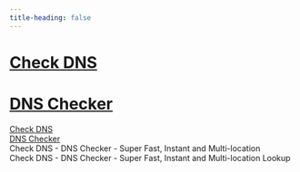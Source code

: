 ```yaml
---
title-heading: false
---
```

# <a href="https://checkdns.pro">Check DNS</a>
# <a href="https://checkdns.pro">DNS Checker</a>

<a href="https://checkdns.pro">Check DNS</a><br />
<a href="https://checkdns.pro">DNS Checker</a><br />
Check DNS - DNS Checker - Super Fast, Instant and Multi-location<br />
Check DNS - DNS Checker - Super Fast, Instant and Multi-location Lookup<br />
